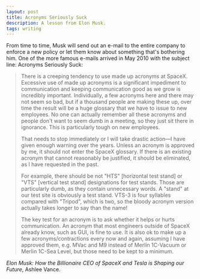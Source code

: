 ```yaml
---
layout: post
title: Acronyms Seriously Suck
description: A lesson from Elon Musk.
tags: writing
---
```


From time to time, Musk will send out an e-mail to the entire company to
enforce a new policy or let them know about something that's bothering him. One
of the more famous e-mails arrived in May 2010 with the subject line: Acronyms
Seriously Suck:

> There is a creeping tendency to use made up acronyms at SpaceX. Excessive use
> of made up acronyms is a significant impediment to communication and keeping
> communication good as we grow is incredibly important. Individually, a few
> acronyms here and there may not seem so bad, but if a thousand people are
> making these up, over time the result will be a huge glossary that we have to
> issue to new employees. No one can actually remember all these acronyms and
> people don't want to seem dumb in a meeting, so they just sit there in
> ignorance. This is particularly tough on new employees.
>
> That needs to stop immediately or I will take drastic action—I have given
> enough warning over the years. Unless an acronym is approved by me, it should
> not enter the SpaceX glossary. If there is an existing acronym that cannot
> reasonably be justified, it should be eliminated, as I have requested in the
> past.
>
> For example, there should be not "HTS" [horizontal test stand] or "VTS"
> [vertical test stand] designations for test stands. Those are particularly
> dumb, as they contain unnecessary words. A "stand" at our test site is
> obviously a test stand. VTS-3 is four syllables compared with "Tripod", which
> is two, so the bloody acronym version actually takes longer to say than the
> name!
>
> The key test for an acronym is to ask whether it helps or hurts communication.
> An acronym that most engineers outside of SpaceX already know, such as GUI, is
> fine to use. It is also ok to make up a few acronyms/contractions every now and
> again, assuming I have approved them, e.g. MVac and M9 instead of Merlin
> 1C-Vacuum or Merlin 1C-Sea Level, but those need to be kept to a minimum.

*Elon Musk: How the Billionaire CEO of SpaceX and Tesla is Shaping our Future*, Ashlee Vance.
